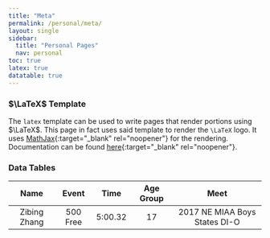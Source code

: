 ```yaml
---
title: "Meta"
permalink: /personal/meta/
layout: single
sidebar:
  title: "Personal Pages"
  nav: personal
toc: true
latex: true
datatable: true
---
```


<!-- TODO: update blurb -->
### $\LaTeX$ Template
The `latex` template can be used to write pages that render portions using $\LaTeX$.
This page in fact uses said template to render the `\LaTeX` logo.
It uses [MathJax](https://www.mathjax.org/){:target="_blank" rel="noopener"} for the rendering.
Documentation can be found [here](https://docs.mathjax.org/en/latest/index.html){:target="_blank" rel="noopener"}.

### Data Tables
<div class="datatable-begin"></div>

 Name | Event  | Time | Age Group | Meet
:-: | :-: | :-: | :-: | :-:
Zibing Zhang | 500 Free | 5:00.32 | 17 | 2017 NE MIAA Boys States DI-O

<div class="datatable-end"></div>
